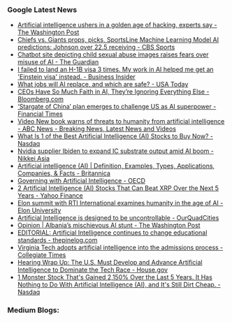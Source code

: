 ### Google Latest News
<!-- GOOGLE-NEWS-CONTENT:START -->

- [Artificial intelligence ushers in a golden age of hacking, experts say - The Washington Post](https://news.google.com/rss/articles/CBMilgFBVV95cUxOM1hCY3lYWFhxUUF2NTIwTGhDMml1OHd5eG9KUEtxQkpybU5UbXRFaVppNVdGcmJGM28tNG1nR205Nmp1UFhObG9HVVRDSXMwNDVqX1A1eXZwMm9DQl9tY3lQUjVSQVo2QXV1NmVHZGJTRmZmQW42aTF1Smw5OE42a0xLZG56aEgtMjlFbE5jVWx0Z05qNXc?oc=5)
- [Chiefs vs. Giants props, picks, SportsLine Machine Learning Model AI predictions: Johnson over 22.5 receiving - CBS Sports](https://news.google.com/rss/articles/CBMi2AFBVV95cUxNVjhndWI1UGlneWhDS0YyZHhkNC14R19PdURZaTFHb2xqY09NQUxtdFVvNmRZQTNiSEFkY2tSWW96cU9ySlpjbmhlcDcxMEdwSDBRYTZYd0s3TGdzbGtnRmpNOVczUno1TEk1RXVjZ21mSVNteVBISXJGZ0M1QmN5UGZyMXBSYURDMDV4ZElhT3NkYnptcG12U21vNXpFQm1OdUd2cVUyWHpmVG5JdW1ucE5SQkRDM2Z3NkxOLUpYaUdsV1pWV2c0ZHpFRllnanRYSklOSTZqUGk?oc=5)
- [Chatbot site depicting child sexual abuse images raises fears over misuse of AI - The Guardian](https://news.google.com/rss/articles/CBMiygFBVV95cUxPQnZpamlVaFd0bWc1SHNUTHZXdUQ3M3RMd3ZGV3hrcmFtcG5QeThWWWNoWTBFd19zYW05V2x2WmthSTJOSVNXU3doTzFDZGozZWFFNGJ3U2h1Sl9zUlExSHh1LV9pVlkzLWo5Sk9ucDB3SGJKYVpxbGNLZ2pLbHVuNDE1OVMza08tZGZKWVVrbmhjWngyclJoU2p4SlBpVFNXTnFrUEtHX0RRYUVFWUZrbGZpelBKbjBLYlBrMEJ5MUZNbENZQnVNczlR?oc=5)
- [I failed to land an H-1B visa 3 times. My work in AI helped me get an 'Einstein visa' instead. - Business Insider](https://news.google.com/rss/articles/CBMigwFBVV95cUxQOWMzRFIzWm1xSjdYa1F2Y3BpSkZjOVdKb1RPalB2UzZYRXE4UjFkNjlFTWF1TlhGdzNqR09TRlNxR2FwUzJ4ZEQwZk5GVVlGclZpVXF6QXlBTHJSWFA5QW5aUHpvVXFuLWRtcGlSaGxCbGhSNnF1ZElrcnFoQk9vT202OA?oc=5)
- [What jobs will AI replace, and which are safe? - USA Today](https://news.google.com/rss/articles/CBMijwFBVV95cUxPNnFPRm1sWjcyU2ZIMnZCMlppQm1QbWFLTHNETW04MXlTbnAtOUZYeWwtR1BuMkRmVGJ2d3Nxd2xOc2hUU19KQWstTXhHMGZSOW1jTDA0ZmJkbkRxVFE5NVd1UmplNGpybmZEYmhocC1jc1QyVkR5NVl3a1hiUUU1d0xiVkxqSHpKMFBQTXB3Yw?oc=5)
- [CEOs Have So Much Faith in AI, They’re Ignoring Everything Else - Bloomberg.com](https://news.google.com/rss/articles/CBMisgFBVV95cUxNU2hmV2ZxRUU1SGkxTUR1aWE5bXRKZzd0TG82bFNpWk1wTFozd2Y2ZE5QTl9mQktoVXNPc0RZd2Flakh6OG9xUlp0V0s4bXRtNXlHajhIRHk5XzQtYTV4bllsYlMxYThNRzZFRlJscWVPN3lqQ0VRdl9xTW82RzJMQS1YV2xGQkROamFRZVExTGQ5aHU4V21mdWszeDZYQ2szTThWcEUyc3lJYk1BYS1raWFR?oc=5)
- [‘Stargate of China’ plan emerges to challenge US as AI superpower - Financial Times](https://news.google.com/rss/articles/CBMicEFVX3lxTFBCdnd6SkdNR3VaMVlpbkxERk1ubmtXel80SWw0OWNJc2NBVlNoY0E0LXl0N09JdFhkNnBONnhkeGpfZmJ0Mk13NzZkSDd2elltRVVRZVkxbDlHTEl4SVZpMkNRTlVrWU5BRmVOd3pObTQ?oc=5)
- [Video New book warns of threats to humanity from artificial intelligence - ABC News - Breaking News, Latest News and Videos](https://news.google.com/rss/articles/CBMiqAFBVV95cUxOSGZ3R3NDUFJPNERjcldtVUstSzl4S2tHc2hXbTl5bjU2MmllUFFQY18yUHMyMUs5Z0ZON3BNVDJKUnMwdnZ0SHU1QUxTN3R2TnE4WVVvV1oxcGlwcmFKNU1xYTFNVnpNOExBTUVfVlVQcDU0R2I5UGNQNWQ0enViR2ZLQ3UzWGVMZmI3ZlBVeC1KRFR5RlRGTmZzMWFxV1VaQ0FqSzEwX0I?oc=5)
- [What Is 1 of the Best Artificial Intelligence (AI) Stocks to Buy Now? - Nasdaq](https://news.google.com/rss/articles/CBMijgFBVV95cUxNQ1lFYVByRzR2OHpwZTNLV0Q0ZjlSZktoRlVicWxUWDVvbkZDNW9SUVpicWprNjVrdkwydzhLQXZNRXVQa0hWeVhKOFVqMzJ2enB3NEVkdWRTVm9nUzRaNURLVFJ1QUE4N2NGWVFEV000ak9JZzl5bEYxMm81Z01yeE5LQUs1U3YxWTlsNTF3?oc=5)
- [Nvidia supplier Ibiden to expand IC substrate output amid AI boom - Nikkei Asia](https://news.google.com/rss/articles/CBMizgFBVV95cUxPQURvcl85Nk1SYXUwVXowY1g1SUJZVU1hMmdsMEdfOHF4Rk1wNzlmY1g5SW5yYjZBdE9DWHVaWHFjYUlfcldvU0xPVm1hbkFJVjNTUnE2MEl0Vk9zYVVXblNidlhjaHhkS2VRQU1pQ0VGYkdjN1BZclZmS2Q4MFdUZG5XX1l0U2hadEJERWJGVGNheUkyYkRRNjNKdTNSamc1eHpGT2FKLVJvbmkyVlhwNm13T011MHpVTldzcEgwQU5uX3FiQ1pqYmhnRjRldw?oc=5)
- [Artificial intelligence (AI) | Definition, Examples, Types, Applications, Companies, & Facts - Britannica](https://news.google.com/rss/articles/CBMibkFVX3lxTE91d3p4QUEyLUdkaGwtSVItNUZLNmlxQWRMeC11aXpDaFl4UEl3QmZockRzN2NidmlJN2RnZGhHSzBNbU1zcDRCMEtIbVEtYWk4QXh3UkRabmVOMjJ1UmJxM2N6U3d6cUJ5c1dydmZR?oc=5)
- [Governing with Artificial Intelligence - OECD](https://news.google.com/rss/articles/CBMilwFBVV95cUxQeWFPeUladU9mREZHOWNGNDhFbV9aMzNQMnlEUHlRLUZiVHBjR2xlM2xvUEtIRDhveDRhNi1qMzAwQlFJbzBkRE9GVUd5X2R6bGRzWnptM20zck9rVzA1M3pMUkJsTTVWRjZPSXFNSTk0MTFYWGg1Nl9EUEVST2tNWGJiRWlpSUxkSTBEc3lzQ0E2YnZ1Q09F?oc=5)
- [2 Artificial Intelligence (AI) Stocks That Can Beat XRP Over the Next 5 Years - Yahoo Finance](https://news.google.com/rss/articles/CBMiiAFBVV95cUxNZ2ZranFFOS1XMjg4Q1dNb0dZN1FvMjE5UmIwSDNwMWNMa3EyOVhJeXNSSkR0NF9SMm9zcUc2bzNFN1JkRlV6SmRCQmVOay13YkVqTVZVQmU1REM5NnYzM1U1Ql8xTGxnMmZFWWpMbXRZeG03eUh6ekxtUkRmdHR3dU55RHFtRW9E?oc=5)
- [Elon summit with RTI International examines humanity in the age of AI - Elon University](https://news.google.com/rss/articles/CBMirgFBVV95cUxOcWhpV2ZEZE90WEJ1Wlh6NmJGczk2Tzk0THV1cG1vX2ZfTDNZV3BRNlJ2OTRRWE5aUFJqSFB6c0wtNldXZWx3OExNc2IyYU9McVNmbVl5VFVjcEtZbWZqNkh4WHhLaVIwOFdWcGxOYVl6bmx4S0ZmRDVrZUstVVNoX2dyaHA2T3VlZTU0ZFdnTm1uYW0wdVdrekYzbnk4aXJnNGxxemQwM2hRTExxc2c?oc=5)
- [Artificial Intelligence is designed to be uncontrollable - OurQuadCities](https://news.google.com/rss/articles/CBMiqAFBVV95cUxPVGk2NnZwZVBHTU1CclNNV2Jqa2dyWEh2UjdzTk1qcjdzT283Qnc1eXU2eFF0RGc1NDAzQzA3cEw5ZzFrLXpmajR5QmpKV2NlSVhhdUNGMXJUUm1jYmFJckw5V0tFcU5QWlF0M3pQQ0V5NWRVekVGQThmNHB2NWxlRnI3RnU5VXhYVVIxRm1mYVlvcTJVVEFnZWdzQ04tWTNrTDJkR0xnLWLSAa4BQVVfeXFMT282R1JJTFdCWWZPWnRxZW80T3BRSXZIamM3bTNvZ1hrS1JuVlZiajlTbXJrRXRIMVgxYVNPeVBreHBTT1lLX0JfbW1VeU8wVDdDaGp6OVc5S0t6MG1kdHlfTzZ0NFBNdmh4TlUyN1hoV2VfNXFLNUFmX3Z3dHVEdmZNZTB3WDdkcTVYZmF6R1d1cldwOFVNOEF1c2R1bFJiSGtudm43bkNjYUxLdUJ3?oc=5)
- [Opinion | Albania’s mischievous AI stunt - The Washington Post](https://news.google.com/rss/articles/CBMijAFBVV95cUxOYUVSUDR6cHFhVkNJN1JtdjFFRWQtT3NXcHFfVWs4clZwVXcxdmktenBjWnFYanpPdHhsLWJESmtuRWR4bGpnMG44MjhYZkNqZmp4bUh6Q0M4T1dhQWpVRnRkTVlhYmprWEVZTkdGODJybVM5VTF5dEZLb2t4RVAwMTNzcVN2ajRudktSUw?oc=5)
- [EDITORIAL: Artificial Intelligence continues to change educational standards - thepinelog.com](https://news.google.com/rss/articles/CBMijAFBVV95cUxPaHZRRlpOSm8tdS02SFVUeGhuaVNVNU5tY3hYaDJlUFNhLVVRak0xR051TVFYZ1V5UlhrTGVicDhTRnhTZHluczBncmc4Mk5RV2IxWTJaOHVybWlCQWRpN3VkLXVZTVFON3R4ZXpUNUdrTUZSOEZuazgzZHROd0xNdl9nYjNUaEo4a1Ziag?oc=5)
- [Virginia Tech adopts artificial intelligence into the admissions process - Collegiate Times](https://news.google.com/rss/articles/CBMi8AFBVV95cUxPSVNIaW1QVXhITlpoVG84VEpBS2I5UGM1UFFyYlFPZ3VGbkgtRFNuMFBnelJpUWNFZUszMk9mdHpIN2VUcmpNRS00MHNYLVBna2hWRlZTZGRQSjhoOUh6ZmhQWUlQQ1AzSzUxSkxQNGlmRC1qSEVGRnpxZk44OHRBZGlXVE0wcldfWVVQM3JyNXBpWEc2QU0teHZLVEpwLUh4Y0hkWHFPWVhwdVdSXzI1U2d2VHVVblBsX20tQnBXcXZCUTlyM2RwdzVETW9tZFJqQm5Nci0tTTl3eVM1WU5UZUpzT0FJelEyVVZGZmVOZFM?oc=5)
- [Hearing Wrap Up: The U.S. Must Develop and Advance Artificial Intelligence to Dominate the Tech Race - House.gov](https://news.google.com/rss/articles/CBMi0AFBVV95cUxNd2RpWmk2MFdjU3RkZzNES3g5X1NNSHZZX3ViT1RtLVoxZEZpWENTX0NmRnZtSW5WTjhkaHJxSHYxNkVObTBqcnlhbElYMTEtQ3RoNU5mZy1CTWxUV05JUUoyOGpsb3cxZzdJWkxRRlNrNGxFVEZaMWhBdm91R0dzQ1lFZ3pSNmNnSmtiWG16NkhHWXltUHVmcGloWjlyNE04blB1cDlNbnR2aEx0cmNfTExQSzJSUkRVeXJCLTMtbFI5eF9hUWZtSWhFX3RzQzg1?oc=5)
- [1 Monster Stock That's Gained 2,150% Over the Last 5 Years. It Has Nothing to Do With Artificial Intelligence (AI), and It's Still Dirt Cheap. - Nasdaq](https://news.google.com/rss/articles/CBMisgFBVV95cUxQNEhQMzk2cWhWUkZtS01GVks0MFNVLTFfZDd0N1ExVTB5WEVvWVZqZEFVSXhIQXJ2TjJkTERzZzAxU21OemFmbmR4Unl4TmlLYlEwWHBBcGp2TVBuSkFhMWNXR2d0YUVLMktnSDY2Ymw4aXMxODhCeUNxQzQ4RnN5dlJJTF9od3NTd2RWQmtOMzdCaWNIeWRqN0Zqc01hRTVRNmx0QTQ0U2s3TEM2LXQwV0dR?oc=5)<!-- GOOGLE-NEWS-CONTENT:END -->

### Medium Blogs:
<!-- MEDIUM-CONTENT:START -->

<!-- MEDIUM-CONTENT:END -->
